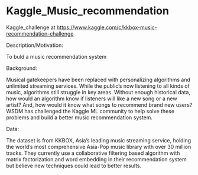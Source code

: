 # Kaggle_Music_recommendation
Kaggle_challenge at https://www.kaggle.com/c/kkbox-music-recommendation-challenge

Description/Motivation:

To buld a music recommendation system 

Background:

Musical gatekeepers have been replaced with personalizing algorithms and unlimited streaming services. While the public’s now listening to all kinds of music, algorithms still struggle in key areas. Without enough historical data, how would an algorithm know if listeners will like a new song or a new artist? And, how would it know what songs to recommend brand new users? WSDM has challenged the Kaggle ML community to help solve these problems and build a better music recommendation system. 

Data:

The dataset is from KKBOX, Asia’s leading music streaming service, holding the world’s most comprehensive Asia-Pop music library with over 30 million tracks. They currently use a collaborative filtering based algorithm with matrix factorization and word embedding in their recommendation system but believe new techniques could lead to better results.
